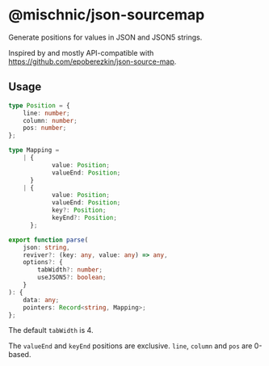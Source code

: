 # @mischnic/json-sourcemap

Generate positions for values in JSON and JSON5 strings.

Inspired by and mostly API-compatible with https://github.com/epoberezkin/json-source-map.

## Usage

```ts
type Position = {
	line: number;
	column: number;
	pos: number;
};

type Mapping =
	| {
			value: Position;
			valueEnd: Position;
	  }
	| {
			value: Position;
			valueEnd: Position;
			key?: Position;
			keyEnd?: Position;
	  };

export function parse(
	json: string,
	reviver?: (key: any, value: any) => any,
	options?: {
		tabWidth?: number;
		useJSON5?: boolean;
	}
): {
	data: any;
	pointers: Record<string, Mapping>;
};
```

The default `tabWidth` is 4.

The `valueEnd` and `keyEnd` positions are exclusive. `line`, `column` and `pos` are 0-based.
